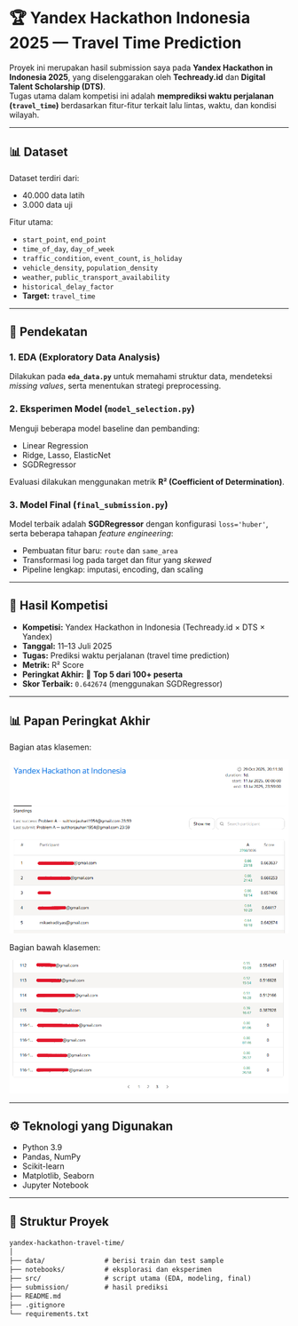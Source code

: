 # 🏆 Yandex Hackathon Indonesia 2025 — Travel Time Prediction

Proyek ini merupakan hasil submission saya pada **Yandex Hackathon in Indonesia 2025**, yang diselenggarakan oleh **Techready.id** dan **Digital Talent Scholarship (DTS)**.  
Tugas utama dalam kompetisi ini adalah **memprediksi waktu perjalanan (`travel_time`)** berdasarkan fitur-fitur terkait lalu lintas, waktu, dan kondisi wilayah.

---

## 📊 Dataset

Dataset terdiri dari:

- 40.000 data latih  
- 3.000 data uji  

Fitur utama:
- `start_point`, `end_point`  
- `time_of_day`, `day_of_week`  
- `traffic_condition`, `event_count`, `is_holiday`  
- `vehicle_density`, `population_density`  
- `weather`, `public_transport_availability`  
- `historical_delay_factor`  
- **Target:** `travel_time`

---

## 🧠 Pendekatan

### 1. EDA (Exploratory Data Analysis)
Dilakukan pada **`eda_data.py`** untuk memahami struktur data, mendeteksi *missing values*, serta menentukan strategi preprocessing.

### 2. Eksperimen Model (`model_selection.py`)
Menguji beberapa model baseline dan pembanding:

- Linear Regression  
- Ridge, Lasso, ElasticNet  
- SGDRegressor  

Evaluasi dilakukan menggunakan metrik **R² (Coefficient of Determination)**.

### 3. Model Final (`final_submission.py`)
Model terbaik adalah **SGDRegressor** dengan konfigurasi `loss='huber'`, serta beberapa tahapan *feature engineering*:

- Pembuatan fitur baru: `route` dan `same_area`  
- Transformasi log pada target dan fitur yang *skewed*  
- Pipeline lengkap: imputasi, encoding, dan scaling

---

## 🏁 Hasil Kompetisi

- **Kompetisi:** Yandex Hackathon in Indonesia (Techready.id × DTS × Yandex)  
- **Tanggal:** 11–13 Juli 2025  
- **Tugas:** Prediksi waktu perjalanan (travel time prediction)  
- **Metrik:** R² Score  
- **Peringkat Akhir:** 🥇 **Top 5 dari 100+ peserta**  
- **Skor Terbaik:** `0.642674` (menggunakan SGDRegressor)

---

## 📊 Papan Peringkat Akhir

Bagian atas klasemen:

![Final Standings - Top](asset/standings.png)

Bagian bawah klasemen:

![Final Standings - Bottom](asset/standings-2.png)

---

## ⚙️ Teknologi yang Digunakan

- Python 3.9  
- Pandas, NumPy  
- Scikit-learn  
- Matplotlib, Seaborn  
- Jupyter Notebook   

---

## 📂 Struktur Proyek
```plaintext
yandex-hackathon-travel-time/
│
├── data/               # berisi train dan test sample
├── notebooks/          # eksplorasi dan eksperimen
├── src/                # script utama (EDA, modeling, final)
├── submission/         # hasil prediksi
├── README.md
├── .gitignore
└── requirements.txt

